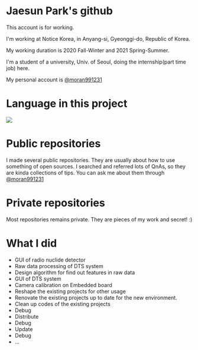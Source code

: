 # Jaesun Park's github

This account is for working.

I'm working at Notice Korea, in  Anyang-si, Gyeonggi-do, Republic of Korea.

My working duration is 2020 Fall-Winter and 2021 Spring-Summer.

I'm a student of a university, Univ. of Seoul, doing the internship(part time job) here.

My personal account is [@moran991231](https://github.com/moran991231)

# Language in this project
<img src="https://img.shields.io/badge/C sharp-239120?style=flat-square&logo=CSharp&logoColor=white"/>

# Public repositories

I made several public repositories. They are usually about how to use something of open sources. I searched and referred lots of QnAs, so they are kinda collections of tips. You can ask me about them through [@moran991231](https://github.com/moran991231)



# Private repositories

Most repositories remains private. They are pieces of my work and secret! :)



# What I did

- GUI of radio nuclide detector
- Raw data processing of DTS system
- Design algorithm for find out features in raw data
- GUI of DTS system
- Camera calibration on Embedded board
- Reshape the existing projects for other usage
- Renovate the existing projects up to date for the new environment.
- Clean up codes of the existing projects
- Debug
- Distribute
- Debug
- Update
- Debug
- ...

